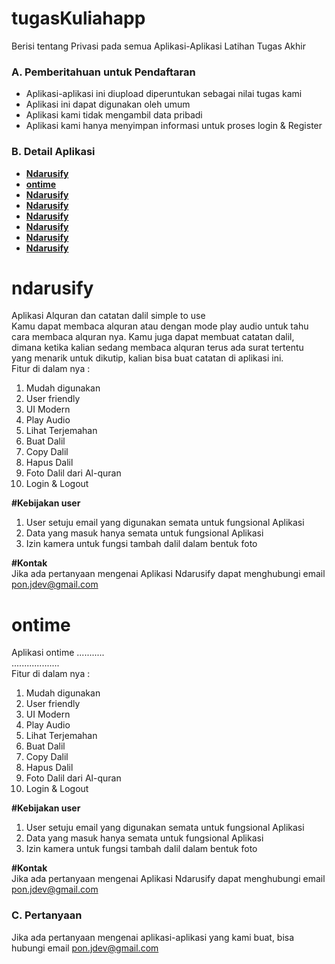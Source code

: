 # tugasKuliahapp
Berisi tentang Privasi pada semua Aplikasi-Aplikasi Latihan Tugas Akhir 

### A. Pemberitahuan untuk Pendaftaran
- Aplikasi-aplikasi ini diupload diperuntukan sebagai nilai tugas kami
- Aplikasi ini dapat digunakan oleh umum
- Aplikasi kami tidak mengambil data pribadi
- Aplikasi kami hanya menyimpan informasi untuk proses login & Register

### B. Detail Aplikasi
- **[Ndarusify](#ndarusify)**<br>
- **[ontime](#ontime)**<br>
- **[Ndarusify](#ndarusify)**<br>
- **[Ndarusify](#ndarusify)**<br>
- **[Ndarusify](#ndarusify)**<br>
- **[Ndarusify](#ndarusify)**<br>
- **[Ndarusify](#ndarusify)**<br>
- **[Ndarusify](#ndarusify)**<br>
# ndarusify
Aplikasi Alquran dan catatan dalil simple to use<br>
Kamu dapat membaca alquran atau dengan mode play audio untuk tahu cara membaca alquran nya. 
Kamu juga dapat membuat catatan dalil, dimana ketika kalian sedang membaca alquran terus ada surat tertentu yang menarik untuk dikutip, kalian bisa buat catatan di aplikasi ini.<br>
Fitur di dalam nya :
  1. Mudah digunakan 
  2. User friendly
  3. UI Modern
  4. Play Audio
  5. Lihat Terjemahan
  6. Buat Dalil
  7. Copy Dalil
  8. Hapus Dalil
  9. Foto Dalil dari Al-quran 
  10. Login & Logout

  **#Kebijakan user** 
  1. User setuju email yang digunakan semata untuk fungsional Aplikasi
  2. Data yang masuk hanya semata untuk fungsional Aplikasi
  3. Izin kamera untuk fungsi tambah dalil dalam bentuk foto
  
  **#Kontak** <br>
  Jika ada pertanyaan mengenai Aplikasi Ndarusify dapat menghubungi email pon.jdev@gmail.com

# ontime
Aplikasi ontime ...........<br>
...................<br>
Fitur di dalam nya :
  1. Mudah digunakan 
  2. User friendly
  3. UI Modern
  4. Play Audio
  5. Lihat Terjemahan
  6. Buat Dalil
  7. Copy Dalil
  8. Hapus Dalil
  9. Foto Dalil dari Al-quran 
  10. Login & Logout

  **#Kebijakan user** 
  1. User setuju email yang digunakan semata untuk fungsional Aplikasi
  2. Data yang masuk hanya semata untuk fungsional Aplikasi
  3. Izin kamera untuk fungsi tambah dalil dalam bentuk foto
  
  **#Kontak** <br>
  Jika ada pertanyaan mengenai Aplikasi Ndarusify dapat menghubungi email pon.jdev@gmail.com

### C. Pertanyaan
Jika ada pertanyaan mengenai aplikasi-aplikasi yang kami buat, bisa hubungi email pon.jdev@gmail.com
